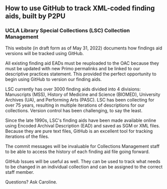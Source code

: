 ## How to use GitHub to track XML-coded finding aids, built by P2PU
### UCLA Library Special Collections (LSC) Collection Management
This website (in draft form as of May 31, 2022) documents how findings aid versions will be tracked using GitHub. 

All existing finding aid EADs must be reuploaded to the OAC because they must be updated with new Primo permalinks and be linked to our descriptive practices statement. This provided the perfect opportunity to begin using GitHub to version our finding aids.

LSC currently has over 3000 finding aids divided into 4 divisions: Manuscripts (MSS), History of Medicine and Science (BIOMED), University Archives (UA), and Performing Arts (PASC). LSC has been collecting for over 75 years, resulting in multiple iterations of descriptions for our collections. Version control has been challenging, to say the least. 

Since the late 1990s, LSC's finding aids have been made available online using Encoded Archival Description (EAD) and saved as SGM or XML files. Because they are pure text files, GitHub is an excellent tool for tracking iterations of the files. 

The commit messages will be invaluable for Collections Management staff to be able to access the history of each finding aid file going forward. 

GitHub Issues will be useful as well. They can be used to track what needs to be changed in an individual collection and can be assigned to the correct staff member.


Questions? Ask Caroline.
